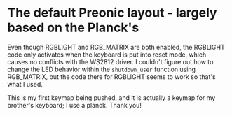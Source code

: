 # The default Preonic layout - largely based on the Planck's
Even though RGBLIGHT and RGB_MATRIX are both enabled, the RGBLIGHT code only activates when the keyboard is put into reset mode, which causes no conflicts with the WS2812 driver. I couldn't figure out how to change the LED behavior within the `shutdown_user` function using RGB_MATRIX, but the code there for RGBLIGHT seems to work so that's what I used.

This is my first keymap being pushed, and it is actually a keymap for my brother's keyboard; I use a planck. Thank you!
